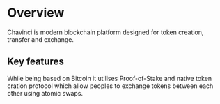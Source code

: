 # Overview

Chavinci is modern blockchain platform designed for token creation, transfer and exchange.

## Key features

While being based on Bitcoin it utilises Proof-of-Stake and native token cration protocol which allow peoples to exchange tokens between each other using atomic swaps.